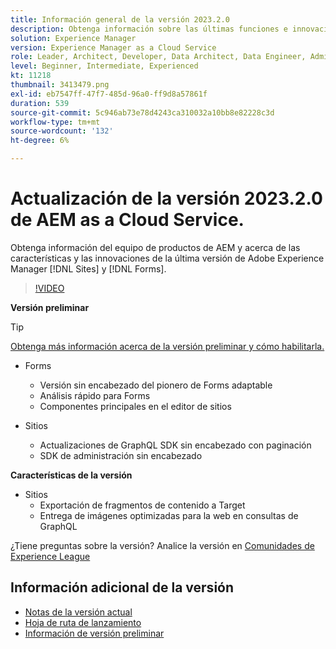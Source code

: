 ```yaml
---
title: Información general de la versión 2023.2.0
description: Obtenga información sobre las últimas funciones e innovaciones de la versión 2023-2-0 para Adobe Experience Manager [!DNL Forms] y [!DNL Sites].
solution: Experience Manager
version: Experience Manager as a Cloud Service
role: Leader, Architect, Developer, Data Architect, Data Engineer, Admin, User
level: Beginner, Intermediate, Experienced
kt: 11218
thumbnail: 3413479.png
exl-id: eb7547ff-47f7-485d-96a0-ff9d8a57861f
duration: 539
source-git-commit: 5c946ab73e78d4243ca310032a10bb8e82228c3d
workflow-type: tm+mt
source-wordcount: '132'
ht-degree: 6%

---
```


# Actualización de la versión 2023.2.0 de AEM as a Cloud Service.

Obtenga información del equipo de productos de AEM y acerca de las características y las innovaciones de la última versión de Adobe Experience Manager [!DNL Sites] y [!DNL Forms].

>[!VIDEO](https://video.tv.adobe.com/v/3416885/?quality=12&learn=on)

**Versión preliminar**

>[!TIP]
>
>[Obtenga más información acerca de la versión preliminar y cómo habilitarla.](https://experienceleague.adobe.com/docs/experience-manager-cloud-service/content/release-notes/prerelease.html)

* Forms
   * Versión sin encabezado del pionero de Forms adaptable
   * Análisis rápido para Forms
   * Componentes principales en el editor de sitios

* Sitios
   * Actualizaciones de GraphQL SDK sin encabezado con paginación
   * SDK de administración sin encabezado

**Características de la versión**

* Sitios
   * Exportación de fragmentos de contenido a Target
   * Entrega de imágenes optimizadas para la web en consultas de GraphQL

¿Tiene preguntas sobre la versión?  Analice la versión en [Comunidades de Experience League](https://adobe.ly/3KCfab0)

## Información adicional de la versión

* [Notas de la versión actual](https://experienceleague.adobe.com/docs/experience-manager-cloud-service/content/release-notes/home.html?lang=es)
* [Hoja de ruta de lanzamiento](https://experienceleague.adobe.com/docs/experience-manager-release-information/aem-release-updates/update-releases-roadmap.html?lang=es)
* [Información de versión preliminar](https://experienceleague.adobe.com/docs/experience-manager-cloud-service/content/release-notes/prerelease.html)
